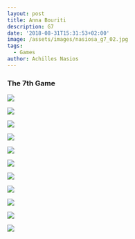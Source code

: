 ```yaml
---
layout: post
title: Anna Bouriti
description: G7
date: '2018-08-31T15:31:53+02:00'
image: /assets/images/nasiosa_g7_02.jpg
tags:
  - Games
author: Achilles Nasios
---
```

### The 7th Game

![](/assets/images/mpouriti_g7_01.jpg)

![](/assets/images/mpouriti_g7_02.jpg)

![](/assets/images/mpouriti_g7_03.jpg)

![](/assets/images/mpouriti_g7_04.jpg)

![](/assets/images/mpouriti_g7_05.jpg)

![](/assets/images/mpouriti_g7_06.jpg)

![](/assets/images/mpouriti_g7_07.jpg)

![](/assets/images/mpouriti_g7_08.jpg)

![](/assets/images/mpouriti_g7_09.jpg)

![](/assets/images/mpouriti_g7_11.jpg)

![](/assets/images/mpouriti_g7_12.jpg)

![](<>)
![](<>)
![](<>)
![](<>)
![](<>)
![](<>)
![](<>)
![](<>)
![](<>)
![](<>)
![](<>)
![](<>)
